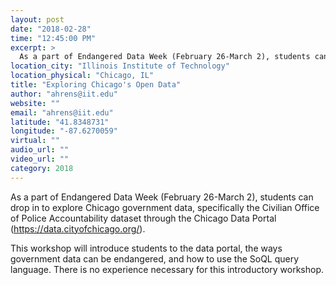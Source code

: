 ```yaml
---
layout: post
date: "2018-02-28"
time: "12:45:00 PM"
excerpt: >
  As a part of Endangered Data Week (February 26-March 2), students can drop in to explore Chicago government data, specifically the Civilian ...
location_city: "Illinois Institute of Technology"
location_physical: "Chicago, IL"
title: "Exploring Chicago's Open Data"
author: "ahrens@iit.edu"
website: ""
email: "ahrens@iit.edu"
latitude: "41.8348731"
longitude: "-87.6270059"
virtual: ""
audio_url: ""
video_url: ""
category: 2018
---
```


As a part of Endangered Data Week (February 26-March 2), students can drop in to explore Chicago government data, specifically the Civilian Office of Police Accountability dataset through the Chicago Data Portal (https://data.cityofchicago.org/). 

This workshop will introduce students to the data portal, the ways government data can be endangered, and how to use the SoQL query language. There is no experience necessary for this introductory workshop.
